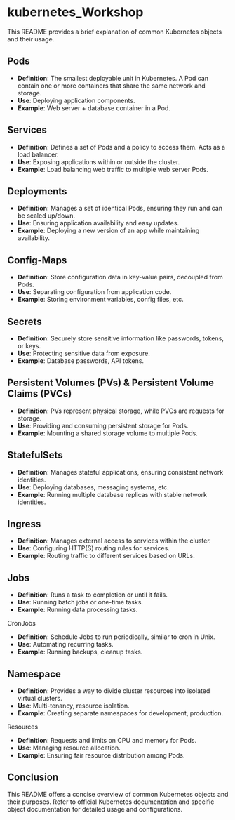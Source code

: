 # kubernetes_Workshop

This README provides a brief explanation of common Kubernetes objects and their usage.

## Pods

- **Definition**: The smallest deployable unit in Kubernetes. A Pod can contain one or more containers that share the same network and storage.
- **Use**: Deploying application components.
- **Example**: Web server + database container in a Pod.

## Services

- **Definition**: Defines a set of Pods and a policy to access them. Acts as a load balancer.
- **Use**: Exposing applications within or outside the cluster.
- **Example**: Load balancing web traffic to multiple web server Pods.

## Deployments

- **Definition**: Manages a set of identical Pods, ensuring they run and can be scaled up/down.
- **Use**: Ensuring application availability and easy updates.
- **Example**: Deploying a new version of an app while maintaining availability.

## Config-Maps

- **Definition**: Store configuration data in key-value pairs, decoupled from Pods.
- **Use**: Separating configuration from application code.
- **Example**: Storing environment variables, config files, etc.

## Secrets

- **Definition**: Securely store sensitive information like passwords, tokens, or keys.
- **Use**: Protecting sensitive data from exposure.
- **Example**: Database passwords, API tokens.

## Persistent Volumes (PVs) & Persistent Volume Claims (PVCs)

- **Definition**: PVs represent physical storage, while PVCs are requests for storage.
- **Use**: Providing and consuming persistent storage for Pods.
- **Example**: Mounting a shared storage volume to multiple Pods.

## StatefulSets

- **Definition**: Manages stateful applications, ensuring consistent network identities.
- **Use**: Deploying databases, messaging systems, etc.
- **Example**: Running multiple database replicas with stable network identities.

## Ingress

- **Definition**: Manages external access to services within the cluster.
- **Use**: Configuring HTTP(S) routing rules for services.
- **Example**: Routing traffic to different services based on URLs.

## Jobs

- **Definition**: Runs a task to completion or until it fails.
- **Use**: Running batch jobs or one-time tasks.
- **Example**: Running data processing tasks.

CronJobs

- **Definition**: Schedule Jobs to run periodically, similar to cron in Unix.
- **Use**: Automating recurring tasks.
- **Example**: Running backups, cleanup tasks.

## Namespace

- **Definition**: Provides a way to divide cluster resources into isolated virtual clusters.
- **Use**: Multi-tenancy, resource isolation.
- **Example**: Creating separate namespaces for development, production.

 Resources

- **Definition**: Requests and limits on CPU and memory for Pods.
- **Use**: Managing resource allocation.
- **Example**: Ensuring fair resource distribution among Pods.


## Conclusion

This README offers a concise overview of common Kubernetes objects and their purposes. Refer to official Kubernetes documentation and specific object documentation for detailed usage and configurations.

